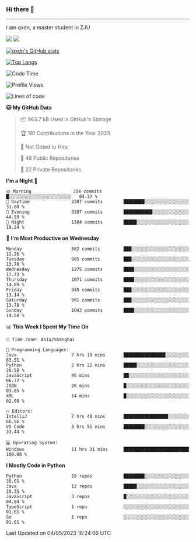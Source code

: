 ### Hi there 👋
---

I am qxdn, a master student in ZJU

[![](https://img.shields.io/badge/blog-qxdn-brightgreen?style=for-the-badge&logo=hexo)](https://qianxu.run) [![](https://img.shields.io/badge/bilibili-qxdn-ff69b4?style=for-the-badge&logo=Bilibili)](https://space.bilibili.com/11674667)


[![qxdn's GitHub stats](https://github-readme-stats.vercel.app/api?username=qxdn&count_private=true&show_icons=true)](https://github.com/qxdn)

[![Top Langs](https://github-readme-stats.vercel.app/api/top-langs/?username=qxdn&layout=compact)](https://github.com/qxdn)

<!--START_SECTION:waka-->
![Code Time](http://img.shields.io/badge/Code%20Time-1%2C012%20hrs%2050%20mins-blue)

![Profile Views](http://img.shields.io/badge/Profile%20Views-0-blue)

![Lines of code](https://img.shields.io/badge/From%20Hello%20World%20I%27ve%20Written-10.5%20million%20lines%20of%20code-blue)

**🐱 My GitHub Data** 

> 📦 963.7 kB Used in GitHub's Storage 
 > 
> 🏆 181 Contributions in the Year 2023
 > 
> 🚫 Not Opted to Hire
 > 
> 📜 48 Public Repositories 
 > 
> 🔑 22 Private Repositories 
 > 
**I'm a Night 🦉** 

```text
🌞 Morning                314 commits         █░░░░░░░░░░░░░░░░░░░░░░░░   04.37 % 
🌆 Daytime                2287 commits        ████████░░░░░░░░░░░░░░░░░   31.80 % 
🌃 Evening                3207 commits        ███████████░░░░░░░░░░░░░░   44.59 % 
🌙 Night                  1384 commits        █████░░░░░░░░░░░░░░░░░░░░   19.24 % 
```
📅 **I'm Most Productive on Wednesday** 

```text
Monday                   882 commits         ███░░░░░░░░░░░░░░░░░░░░░░   12.26 % 
Tuesday                  985 commits         ███░░░░░░░░░░░░░░░░░░░░░░   13.70 % 
Wednesday                1275 commits        ████░░░░░░░░░░░░░░░░░░░░░   17.73 % 
Thursday                 1071 commits        ████░░░░░░░░░░░░░░░░░░░░░   14.89 % 
Friday                   945 commits         ███░░░░░░░░░░░░░░░░░░░░░░   13.14 % 
Saturday                 991 commits         ███░░░░░░░░░░░░░░░░░░░░░░   13.78 % 
Sunday                   1043 commits        ████░░░░░░░░░░░░░░░░░░░░░   14.50 % 
```


📊 **This Week I Spent My Time On** 

```text
🕑︎ Time Zone: Asia/Shanghai

💬 Programming Languages: 
Java                     7 hrs 19 mins       ████████████████░░░░░░░░░   63.51 % 
Python                   2 hrs 22 mins       █████░░░░░░░░░░░░░░░░░░░░   20.58 % 
JavaScript               46 mins             ██░░░░░░░░░░░░░░░░░░░░░░░   06.72 % 
JSON                     26 mins             █░░░░░░░░░░░░░░░░░░░░░░░░   03.85 % 
XML                      14 mins             █░░░░░░░░░░░░░░░░░░░░░░░░   02.08 % 

🔥 Editors: 
IntelliJ                 7 hrs 40 mins       █████████████████░░░░░░░░   66.56 % 
VS Code                  3 hrs 51 mins       ████████░░░░░░░░░░░░░░░░░   33.44 % 

💻 Operating System: 
Windows                  11 hrs 31 mins      █████████████████████████   100.00 % 
```

**I Mostly Code in Python** 

```text
Python                   19 repos            ████████░░░░░░░░░░░░░░░░░   30.65 % 
Java                     12 repos            █████░░░░░░░░░░░░░░░░░░░░   19.35 % 
JavaScript               3 repos             █░░░░░░░░░░░░░░░░░░░░░░░░   04.84 % 
TypeScript               1 repo              ░░░░░░░░░░░░░░░░░░░░░░░░░   01.61 % 
Go                       1 repo              ░░░░░░░░░░░░░░░░░░░░░░░░░   01.61 % 
```




 Last Updated on 04/05/2023 16:24:06 UTC
<!--END_SECTION:waka-->

<!--
**qxdn/qxdn** is a ✨ _special_ ✨ repository because its `README.md` (this file) appears on your GitHub profile.

Here are some ideas to get you started:

- 🔭 I’m currently working on ...
- 🌱 I’m currently learning ...
- 👯 I’m looking to collaborate on ...
- 🤔 I’m looking for help with ...
- 💬 Ask me about ...
- 📫 How to reach me: ...
- 😄 Pronouns: ...
- ⚡ Fun fact: ...
-->
